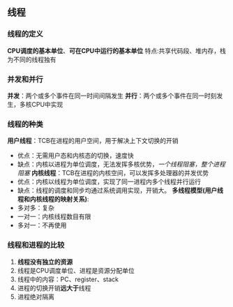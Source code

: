 ## 线程
### 线程的定义
**CPU调度的基本单位**、**可在CPU中运行的基本单位**
特点:共享代码段、堆内存，栈为不同的线程独有
### 并发和并行
**并发**：两个或多个事件在同一时间间隔发生
**并行**：两个或多个事件在同一时刻发生，多核CPU中实现
### 线程的种类
**用户线程**：TCB在进程的用户空间，用于解决上下文切换的开销
- 优点：无需用户态和内核态的切换，速度快
- 缺点：内核以进程为单位调度，无法发挥多核优势，*一个线程阻塞，整个进程阻塞*
**内核线程**：TCB在进程的内核空间，可以发挥多处理器的并发优势
- 优点：内核以线程为单位调度，实现了同一进程内多个线程并行运行
- 缺点：线程的调度和同步均通过系统调用实现，开销大。
**多线程模型(用户线程和内核线程的映射关系)**:
- 多对多：复杂
- 一对一：内核线程数目有限
- 多对一：不再使用
### 线程和进程的比较
1. **线程没有独立的资源**
2. 线程是CPU调度单位、进程是资源分配单位
3. 线程中的内容：PC、register、stack
4. 进程的切换开销**远大于**线程
5. 进程绝对隔离